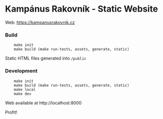 # Kampánus Rakovník - Static Website

Web: https://kampanusrakovnik.cz

### Build
```
    make init
    make build (make run-tests, assets, generate, static)
```
Static HTML files generated into `/public`

### Development
```
    make init
    make build (make run-tests, assets, generate, static)
    make local
    make dev
```

Web available at http://localhost:8000

Profit!
